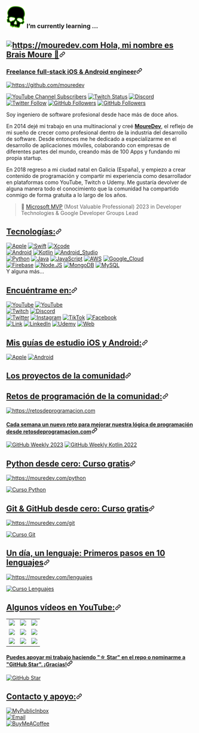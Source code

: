 ### <img style="height:60px;" src="https://github.com/LeaLud/LeaLud/blob/main/img/pngegg.png?raw=true" /> I’m currently learning ...

<article class="markdown-body entry-content container-lg f5" itemprop="text"><h1 id="user-content--hola-mi-nombre-es-brais-moure-" dir="auto"><a class="heading-link" href="#-hola-mi-nombre-es-brais-moure-"><img src="https://raw.githubusercontent.com/mouredev/mouredev/master/mouredev_emote.png" alt="https://mouredev.com" style="max-width: 100%;"> Hola, mi nombre es Brais Moure 👋<svg class="octicon octicon-link" viewBox="0 0 16 16" version="1.1" width="16" height="16" aria-hidden="true"><path d="m7.775 3.275 1.25-1.25a3.5 3.5 0 1 1 4.95 4.95l-2.5 2.5a3.5 3.5 0 0 1-4.95 0 .751.751 0 0 1 .018-1.042.751.751 0 0 1 1.042-.018 1.998 1.998 0 0 0 2.83 0l2.5-2.5a2.002 2.002 0 0 0-2.83-2.83l-1.25 1.25a.751.751 0 0 1-1.042-.018.751.751 0 0 1-.018-1.042Zm-4.69 9.64a1.998 1.998 0 0 0 2.83 0l1.25-1.25a.751.751 0 0 1 1.042.018.751.751 0 0 1 .018 1.042l-1.25 1.25a3.5 3.5 0 1 1-4.95-4.95l2.5-2.5a3.5 3.5 0 0 1 4.95 0 .751.751 0 0 1-.018 1.042.751.751 0 0 1-1.042.018 1.998 1.998 0 0 0-2.83 0l-2.5 2.5a1.998 1.998 0 0 0 0 2.83Z"></path></svg></a></h1>
<h3 id="user-content-freelance-full-stack-ios--android-engineer" dir="auto"><a class="heading-link" href="#freelance-full-stack-ios--android-engineer">Freelance full-stack iOS &amp; Android engineer<svg class="octicon octicon-link" viewBox="0 0 16 16" version="1.1" width="16" height="16" aria-hidden="true"><path d="m7.775 3.275 1.25-1.25a3.5 3.5 0 1 1 4.95 4.95l-2.5 2.5a3.5 3.5 0 0 1-4.95 0 .751.751 0 0 1 .018-1.042.751.751 0 0 1 1.042-.018 1.998 1.998 0 0 0 2.83 0l2.5-2.5a2.002 2.002 0 0 0-2.83-2.83l-1.25 1.25a.751.751 0 0 1-1.042-.018.751.751 0 0 1-.018-1.042Zm-4.69 9.64a1.998 1.998 0 0 0 2.83 0l1.25-1.25a.751.751 0 0 1 1.042.018.751.751 0 0 1 .018 1.042l-1.25 1.25a3.5 3.5 0 1 1-4.95-4.95l2.5-2.5a3.5 3.5 0 0 1 4.95 0 .751.751 0 0 1-.018 1.042.751.751 0 0 1-1.042.018 1.998 1.998 0 0 0-2.83 0l-2.5 2.5a1.998 1.998 0 0 0 0 2.83Z"></path></svg></a></h3>
<p dir="auto"><a target="_blank" rel="noopener noreferrer nofollow" href="https://raw.githubusercontent.com/mouredev/mouredev/master/mouredev_github_profile.png"><img src="https://raw.githubusercontent.com/mouredev/mouredev/master/mouredev_github_profile.png" alt="https://github.com/mouredev" style="max-width: 100%;"></a></p>
<p dir="auto"><a href="https://youtube.com/mouredevapps?sub_confirmation=1" rel="nofollow"><img src="https://camo.githubusercontent.com/724e56c4ca58e313d906eaafc9f6aa1f0f0f43e31a086578c8328611d07e6057/68747470733a2f2f696d672e736869656c64732e696f2f796f75747562652f6368616e6e656c2f73756273637269626572732f55437850443762736f636f414d7138446a31386b6d4779513f7374796c653d736f6369616c" alt="YouTube Channel Subscribers" data-canonical-src="https://img.shields.io/youtube/channel/subscribers/UCxPD7bsocoAMq8Dj18kmGyQ?style=social" style="max-width: 100%;"></a>
<a href="https://twitch.com/mouredev" rel="nofollow"><img src="https://camo.githubusercontent.com/27bf1bd3f6aef701a3396753f859fb336d0069cbbcbad01c8015c9182a5e8652/68747470733a2f2f696d672e736869656c64732e696f2f7477697463682f7374617475732f6d6f7572656465763f7374796c653d736f6369616c" alt="Twitch Status" data-canonical-src="https://img.shields.io/twitch/status/mouredev?style=social" style="max-width: 100%;"></a>
<a href="https://mouredev.com/discord" rel="nofollow"><img src="https://camo.githubusercontent.com/64bfecf50bbf213629a102d5c54948aeb8c2c0c2c85295f527630af76265ca2b/68747470733a2f2f696d672e736869656c64732e696f2f646973636f72642f3732393637323932363433323938353039383f7374796c653d736f6369616c266c6162656c3d446973636f7264266c6f676f3d646973636f7264" alt="Discord" data-canonical-src="https://img.shields.io/discord/729672926432985098?style=social&amp;label=Discord&amp;logo=discord" style="max-width: 100%;"></a>
<a href="https://twitter.com/mouredev" rel="nofollow"><img src="https://camo.githubusercontent.com/df07b90478d9344d17ffb717913d2f456d24794aa9e30ecaeb65faea860a37df/68747470733a2f2f696d672e736869656c64732e696f2f747769747465722f666f6c6c6f772f6d6f7572656465763f7374796c653d736f6369616c" alt="Twitter Follow" data-canonical-src="https://img.shields.io/twitter/follow/mouredev?style=social" style="max-width: 100%;"></a>
<a target="_blank" rel="noopener noreferrer nofollow" href="https://camo.githubusercontent.com/92037967f3897ccef54bd979b42c86c9fa5ce039e4e19ff7abafc5af8f45fda9/68747470733a2f2f696d672e736869656c64732e696f2f6769746875622f666f6c6c6f776572732f6d6f7572656465763f7374796c653d736f6369616c"><img src="https://camo.githubusercontent.com/92037967f3897ccef54bd979b42c86c9fa5ce039e4e19ff7abafc5af8f45fda9/68747470733a2f2f696d672e736869656c64732e696f2f6769746875622f666f6c6c6f776572732f6d6f7572656465763f7374796c653d736f6369616c" alt="GitHub Followers" data-canonical-src="https://img.shields.io/github/followers/mouredev?style=social" style="max-width: 100%;"></a>
<a target="_blank" rel="noopener noreferrer nofollow" href="https://camo.githubusercontent.com/f61850620cf8b96b27c24d80753fb5bbb74e0cf4f23ba8ba67e5d0becee4d494/68747470733a2f2f696d672e736869656c64732e696f2f6769746875622f73746172732f6d6f7572656465763f7374796c653d736f6369616c"><img src="https://camo.githubusercontent.com/f61850620cf8b96b27c24d80753fb5bbb74e0cf4f23ba8ba67e5d0becee4d494/68747470733a2f2f696d672e736869656c64732e696f2f6769746875622f73746172732f6d6f7572656465763f7374796c653d736f6369616c" alt="GitHub Followers" data-canonical-src="https://img.shields.io/github/stars/mouredev?style=social" style="max-width: 100%;"></a></p>
<p dir="auto">Soy ingeniero de software profesional desde hace más de doce años.</p>
<p dir="auto">En 2014 dejé mi trabajo en una multinacional y creé <a href="https://mouredev.com" rel="nofollow"><strong>MoureDev</strong></a>, el reflejo de mi sueño de crecer como profesional dentro de la industria del desarrollo de software.
Desde entonces me he dedicado a especializarme en el desarrollo de aplicaciones móviles, colaborando con empresas de diferentes partes del mundo, creando más de 100 Apps y fundando mi propia startup.</p>
<p dir="auto">En 2018 regreso a mi ciudad natal en Galicia (España), y empiezo a crear contenido de programación y compartir mi experiencia como desarrollador en plataformas como YouTube, Twitch o Udemy. Me gustaría devolver de alguna manera todo el conocimiento que la comunidad ha compartido conmigo de forma gratuita a lo largo de los años.</p>
<blockquote>
<p dir="auto">👥 <a href="https://mvp.microsoft.com/es-es/PublicProfile/5004970" rel="nofollow">Microsoft MVP</a> (Most Valuable Professional) 2023 in Developer Technologies &amp; Google Developer Groups Lead</p>
</blockquote>
<h2 id="user-content-tecnologías" dir="auto"><a class="heading-link" href="#tecnologías">Tecnologías:<svg class="octicon octicon-link" viewBox="0 0 16 16" version="1.1" width="16" height="16" aria-hidden="true"><path d="m7.775 3.275 1.25-1.25a3.5 3.5 0 1 1 4.95 4.95l-2.5 2.5a3.5 3.5 0 0 1-4.95 0 .751.751 0 0 1 .018-1.042.751.751 0 0 1 1.042-.018 1.998 1.998 0 0 0 2.83 0l2.5-2.5a2.002 2.002 0 0 0-2.83-2.83l-1.25 1.25a.751.751 0 0 1-1.042-.018.751.751 0 0 1-.018-1.042Zm-4.69 9.64a1.998 1.998 0 0 0 2.83 0l1.25-1.25a.751.751 0 0 1 1.042.018.751.751 0 0 1 .018 1.042l-1.25 1.25a3.5 3.5 0 1 1-4.95-4.95l2.5-2.5a3.5 3.5 0 0 1 4.95 0 .751.751 0 0 1-.018 1.042.751.751 0 0 1-1.042.018 1.998 1.998 0 0 0-2.83 0l-2.5 2.5a1.998 1.998 0 0 0 0 2.83Z"></path></svg></a></h2>
<p dir="auto"><a href="/mouredev/mouredev/blob/master"><img src="https://camo.githubusercontent.com/7aa6f188ecd366be0f995ae16ab8617467a320d315a5e659264acac3961bdb0b/68747470733a2f2f696d672e736869656c64732e696f2f62616467652f694f532d3939393939393f7374796c653d666f722d7468652d6261646765266c6f676f3d6170706c65266c6f676f436f6c6f723d7768697465266c6162656c436f6c6f723d313031303130" alt="Apple" data-canonical-src="https://img.shields.io/badge/iOS-999999?style=for-the-badge&amp;logo=apple&amp;logoColor=white&amp;labelColor=101010" style="max-width: 100%;"></a>
<a href="/mouredev/mouredev/blob/master"><img src="https://camo.githubusercontent.com/1a6d54350dbd2b42474f9a4f10793547151d53e46c900754b16fdac2faadc5e4/68747470733a2f2f696d672e736869656c64732e696f2f62616467652f53776966742d4641373334333f7374796c653d666f722d7468652d6261646765266c6f676f3d7377696674266c6f676f436f6c6f723d7768697465266c6162656c436f6c6f723d313031303130" alt="Swift" data-canonical-src="https://img.shields.io/badge/Swift-FA7343?style=for-the-badge&amp;logo=swift&amp;logoColor=white&amp;labelColor=101010" style="max-width: 100%;"></a>
<a href="/mouredev/mouredev/blob/master"><img src="https://camo.githubusercontent.com/a9e4bcd0da2983b5d324ba1904022a6629b047853a0a470973e105aa8ea6eedd/68747470733a2f2f696d672e736869656c64732e696f2f62616467652f58636f64652d3135373546393f7374796c653d666f722d7468652d6261646765266c6f676f3d78636f6465266c6f676f436f6c6f723d7768697465266c6162656c436f6c6f723d313031303130" alt="Xcode" data-canonical-src="https://img.shields.io/badge/Xcode-1575F9?style=for-the-badge&amp;logo=xcode&amp;logoColor=white&amp;labelColor=101010" style="max-width: 100%;"></a>
<br>
<a href="/mouredev/mouredev/blob/master"><img src="https://camo.githubusercontent.com/317da70ee1e1a9856fe645723ee1e5c54a2eee0189b037ad64159035c911f55b/68747470733a2f2f696d672e736869656c64732e696f2f62616467652f416e64726f69642d3344444338343f7374796c653d666f722d7468652d6261646765266c6f676f3d616e64726f6964266c6f676f436f6c6f723d7768697465266c6162656c436f6c6f723d313031303130" alt="Android" data-canonical-src="https://img.shields.io/badge/Android-3DDC84?style=for-the-badge&amp;logo=android&amp;logoColor=white&amp;labelColor=101010" style="max-width: 100%;"></a>
<a href="/mouredev/mouredev/blob/master"><img src="https://camo.githubusercontent.com/554b56b332325b2023acdafdbcc29ec30e22cba19fc8d4697389ffe06202c889/68747470733a2f2f696d672e736869656c64732e696f2f62616467652f4b6f746c696e2d3030393544353f7374796c653d666f722d7468652d6261646765266c6f676f3d6b6f746c696e266c6f676f436f6c6f723d7768697465266c6162656c436f6c6f723d313031303130" alt="Kotlin" data-canonical-src="https://img.shields.io/badge/Kotlin-0095D5?style=for-the-badge&amp;logo=kotlin&amp;logoColor=white&amp;labelColor=101010" style="max-width: 100%;"></a>
<a href="/mouredev/mouredev/blob/master"><img src="https://camo.githubusercontent.com/3994c275eec45639c70521c4c0d0c8b438a9059493020680ca806ade576f821d/68747470733a2f2f696d672e736869656c64732e696f2f62616467652f416e64726f69645f53747564696f2d3344444338343f7374796c653d666f722d7468652d6261646765266c6f676f3d616e64726f69642d73747564696f266c6f676f436f6c6f723d7768697465266c6162656c436f6c6f723d313031303130" alt="Android_Studio" data-canonical-src="https://img.shields.io/badge/Android_Studio-3DDC84?style=for-the-badge&amp;logo=android-studio&amp;logoColor=white&amp;labelColor=101010" style="max-width: 100%;"></a>
<br>
<a href="/mouredev/mouredev/blob/master"><img src="https://camo.githubusercontent.com/effb6da23d0679d475057703ed52c27cd46eccd595372b61df4e36dcbaea09dd/68747470733a2f2f696d672e736869656c64732e696f2f62616467652f507974686f6e2d79656c6c6f773f7374796c653d666f722d7468652d6261646765266c6f676f3d707974686f6e266c6f676f436f6c6f723d7768697465266c6162656c436f6c6f723d313031303130" alt="Python" data-canonical-src="https://img.shields.io/badge/Python-yellow?style=for-the-badge&amp;logo=python&amp;logoColor=white&amp;labelColor=101010" style="max-width: 100%;"></a>
<a href="/mouredev/mouredev/blob/master"><img src="https://camo.githubusercontent.com/e728584edb420ac8151ec765fc04936759e5d044b3628e072782f9867e1bb895/68747470733a2f2f696d672e736869656c64732e696f2f62616467652f4a6176612d3030373339363f7374796c653d666f722d7468652d6261646765266c6f676f3d6a617661266c6f676f436f6c6f723d7768697465266c6162656c436f6c6f723d313031303130" alt="Java" data-canonical-src="https://img.shields.io/badge/Java-007396?style=for-the-badge&amp;logo=java&amp;logoColor=white&amp;labelColor=101010" style="max-width: 100%;"></a>
<a href="/mouredev/mouredev/blob/master"><img src="https://camo.githubusercontent.com/4defbd057be7f9b9b72692e87060e4d9e912372695002a0159b9cac042da3677/68747470733a2f2f696d672e736869656c64732e696f2f62616467652f4a6176615363726970742d4637444631453f7374796c653d666f722d7468652d6261646765266c6f676f3d6a617661736372697074266c6f676f436f6c6f723d7768697465266c6162656c436f6c6f723d313031303130" alt="JavaScript" data-canonical-src="https://img.shields.io/badge/JavaScript-F7DF1E?style=for-the-badge&amp;logo=javascript&amp;logoColor=white&amp;labelColor=101010" style="max-width: 100%;"></a>
<a href="/mouredev/mouredev/blob/master"><img src="https://camo.githubusercontent.com/82985232eed6d7daa5478e7b1016f1dc90603f757fb5370222e67892272ecf61/68747470733a2f2f696d672e736869656c64732e696f2f62616467652f4157532d3233324633453f7374796c653d666f722d7468652d6261646765266c6f676f3d616d617a6f6e2d617773266c6f676f436f6c6f723d7768697465266c6162656c436f6c6f723d313031303130" alt="AWS" data-canonical-src="https://img.shields.io/badge/AWS-232F3E?style=for-the-badge&amp;logo=amazon-aws&amp;logoColor=white&amp;labelColor=101010" style="max-width: 100%;"></a>
<a href="/mouredev/mouredev/blob/master"><img src="https://camo.githubusercontent.com/cb88cf3cd905c21582429f85ccafe859d7b451fd9591c2e7d834154da356d2aa/68747470733a2f2f696d672e736869656c64732e696f2f62616467652f476f6f676c655f436c6f75642d3432383546343f7374796c653d666f722d7468652d6261646765266c6f676f3d676f6f676c65636c6f7564266c6f676f436f6c6f723d7768697465266c6162656c436f6c6f723d313031303130" alt="Google_Cloud" data-canonical-src="https://img.shields.io/badge/Google_Cloud-4285F4?style=for-the-badge&amp;logo=googlecloud&amp;logoColor=white&amp;labelColor=101010" style="max-width: 100%;"></a>
<br>
<a href="/mouredev/mouredev/blob/master"><img src="https://camo.githubusercontent.com/b7e7c7218cc77dda60dd84552ffe0f10ce4f035dd7e67e888df2e8d906e478cb/68747470733a2f2f696d672e736869656c64732e696f2f62616467652f46697265626173652d4646434132383f7374796c653d666f722d7468652d6261646765266c6f676f3d6669726562617365266c6f676f436f6c6f723d7768697465266c6162656c436f6c6f723d313031303130" alt="Firebase" data-canonical-src="https://img.shields.io/badge/Firebase-FFCA28?style=for-the-badge&amp;logo=firebase&amp;logoColor=white&amp;labelColor=101010" style="max-width: 100%;"></a>
<a href="/mouredev/mouredev/blob/master"><img src="https://camo.githubusercontent.com/f4c76993b929d1e41667e706f531459e089958a78617b0060c54745c8f4ca1b6/68747470733a2f2f696d672e736869656c64732e696f2f62616467652f4e6f64652e4a532d3333393933333f7374796c653d666f722d7468652d6261646765266c6f676f3d6e6f64652e6a73266c6f676f436f6c6f723d7768697465266c6162656c436f6c6f723d313031303130" alt="Node.JS" data-canonical-src="https://img.shields.io/badge/Node.JS-339933?style=for-the-badge&amp;logo=node.js&amp;logoColor=white&amp;labelColor=101010" style="max-width: 100%;"></a>
<a href="/mouredev/mouredev/blob/master"><img src="https://camo.githubusercontent.com/d2c8fb18d29a61234fcbe918624b52c72d39b455d584e6db84940439e21ba088/68747470733a2f2f696d672e736869656c64732e696f2f62616467652f4d6f6e676f44422d3437413234383f7374796c653d666f722d7468652d6261646765266c6f676f3d6d6f6e676f6462266c6f676f436f6c6f723d7768697465266c6162656c436f6c6f723d313031303130" alt="MongoDB" data-canonical-src="https://img.shields.io/badge/MongoDB-47A248?style=for-the-badge&amp;logo=mongodb&amp;logoColor=white&amp;labelColor=101010" style="max-width: 100%;"></a>
<a href="/mouredev/mouredev/blob/master"><img src="https://camo.githubusercontent.com/bf911538def9c21003c9305c8f955ab69484ad2d3455c7c08118dc0d9745b779/68747470733a2f2f696d672e736869656c64732e696f2f62616467652f4d7953514c2d3434373941313f7374796c653d666f722d7468652d6261646765266c6f676f3d6d7973716c266c6f676f436f6c6f723d7768697465266c6162656c436f6c6f723d313031303130" alt="MySQL" data-canonical-src="https://img.shields.io/badge/MySQL-4479A1?style=for-the-badge&amp;logo=mysql&amp;logoColor=white&amp;labelColor=101010" style="max-width: 100%;"></a>
<br>
Y alguna más...</p>
<h2 id="user-content-encuéntrame-en" dir="auto"><a class="heading-link" href="#encuéntrame-en">Encuéntrame en:<svg class="octicon octicon-link" viewBox="0 0 16 16" version="1.1" width="16" height="16" aria-hidden="true"><path d="m7.775 3.275 1.25-1.25a3.5 3.5 0 1 1 4.95 4.95l-2.5 2.5a3.5 3.5 0 0 1-4.95 0 .751.751 0 0 1 .018-1.042.751.751 0 0 1 1.042-.018 1.998 1.998 0 0 0 2.83 0l2.5-2.5a2.002 2.002 0 0 0-2.83-2.83l-1.25 1.25a.751.751 0 0 1-1.042-.018.751.751 0 0 1-.018-1.042Zm-4.69 9.64a1.998 1.998 0 0 0 2.83 0l1.25-1.25a.751.751 0 0 1 1.042.018.751.751 0 0 1 .018 1.042l-1.25 1.25a3.5 3.5 0 1 1-4.95-4.95l2.5-2.5a3.5 3.5 0 0 1 4.95 0 .751.751 0 0 1-.018 1.042.751.751 0 0 1-1.042.018 1.998 1.998 0 0 0-2.83 0l-2.5 2.5a1.998 1.998 0 0 0 0 2.83Z"></path></svg></a></h2>
<p dir="auto"><a href="https://youtube.com/@mouredev" rel="nofollow"><img src="https://camo.githubusercontent.com/170a5e3bb4ca1fbe8fc03682ab8954f99a021b75ac5b7c48328658c45748f524/68747470733a2f2f696d672e736869656c64732e696f2f62616467652f596f75547562652d4d6f7572656465765f62795f42726169735f4d6f7572652d4646303030303f7374796c653d666f722d7468652d6261646765266c6f676f3d796f7574756265266c6f676f436f6c6f723d7768697465266c6162656c436f6c6f723d313031303130" alt="YouTube" data-canonical-src="https://img.shields.io/badge/YouTube-Mouredev_by_Brais_Moure-FF0000?style=for-the-badge&amp;logo=youtube&amp;logoColor=white&amp;labelColor=101010" style="max-width: 100%;"></a>
<a href="https://youtube.com/@mouredevtv" rel="nofollow"><img src="https://camo.githubusercontent.com/8bfc70d48f267d0897881f230642691731fe3cd0aff88b858719c4042b23095e/68747470733a2f2f696d672e736869656c64732e696f2f62616467652f596f75547562652d4d6f7572656465765f54562d4646303030303f7374796c653d666f722d7468652d6261646765266c6f676f3d796f7574756265266c6f676f436f6c6f723d7768697465266c6162656c436f6c6f723d313031303130" alt="YouTube" data-canonical-src="https://img.shields.io/badge/YouTube-Mouredev_TV-FF0000?style=for-the-badge&amp;logo=youtube&amp;logoColor=white&amp;labelColor=101010" style="max-width: 100%;"></a>
<br>
<a href="https://twitch.tv/mouredev" rel="nofollow"><img src="https://camo.githubusercontent.com/66b05f34580001c5be3f26a0736fdea581df7c343ab94c160715398b7991e205/68747470733a2f2f696d672e736869656c64732e696f2f62616467652f5477697463682d6d6f7572656465762d3931343646463f7374796c653d666f722d7468652d6261646765266c6f676f3d747769746368266c6f676f436f6c6f723d7768697465266c6162656c436f6c6f723d313031303130" alt="Twitch" data-canonical-src="https://img.shields.io/badge/Twitch-mouredev-9146FF?style=for-the-badge&amp;logo=twitch&amp;logoColor=white&amp;labelColor=101010" style="max-width: 100%;"></a>
<a href="https://mouredev.com/discord" rel="nofollow"><img src="https://camo.githubusercontent.com/d92913b6a4e837e842857bd4d32b7aac34bdf97c523aa03252c1f1d0d237f22b/68747470733a2f2f696d672e736869656c64732e696f2f62616467652f446973636f72642d6d6f7572656465762d3538363546323f7374796c653d666f722d7468652d6261646765266c6f676f3d646973636f7264266c6f676f436f6c6f723d7768697465266c6162656c436f6c6f723d313031303130" alt="Discord" data-canonical-src="https://img.shields.io/badge/Discord-mouredev-5865F2?style=for-the-badge&amp;logo=discord&amp;logoColor=white&amp;labelColor=101010" style="max-width: 100%;"></a>
<br>
<a href="https://twitter.com/mouredev" rel="nofollow"><img src="https://camo.githubusercontent.com/1f8a6ea1274089563c32b1dc84c9b2c401af1fee4a80c742123903a5c6f8c1e4/68747470733a2f2f696d672e736869656c64732e696f2f62616467652f547769747465722d406d6f7572656465762d3144413146323f7374796c653d666f722d7468652d6261646765266c6f676f3d74776974746572266c6f676f436f6c6f723d7768697465266c6162656c436f6c6f723d313031303130" alt="Twitter" data-canonical-src="https://img.shields.io/badge/Twitter-@mouredev-1DA1F2?style=for-the-badge&amp;logo=twitter&amp;logoColor=white&amp;labelColor=101010" style="max-width: 100%;"></a>
<a href="https://instagram.com/mouredev" rel="nofollow"><img src="https://camo.githubusercontent.com/7e59dbdf456de29af46bdbc91847e06084496bad0857766732fe633e1d9c169b/68747470733a2f2f696d672e736869656c64732e696f2f62616467652f496e7374616772616d2d406d6f7572656465762d4534343035463f7374796c653d666f722d7468652d6261646765266c6f676f3d696e7374616772616d266c6f676f436f6c6f723d7768697465266c6162656c436f6c6f723d313031303130" alt="Instagram" data-canonical-src="https://img.shields.io/badge/Instagram-@mouredev-E4405F?style=for-the-badge&amp;logo=instagram&amp;logoColor=white&amp;labelColor=101010" style="max-width: 100%;"></a>
<a href="https://tiktok.com/@mouredev" rel="nofollow"><img src="https://camo.githubusercontent.com/521fc92f7bd1a7b68e47e8725e996bb8dd0fd4b8c2b35095b7d9eed8a50e6cad/68747470733a2f2f696d672e736869656c64732e696f2f62616467652f54696b546f6b2d406d6f7572656465762d3639433944303f7374796c653d666f722d7468652d6261646765266c6f676f3d74696b746f6b266c6f676f436f6c6f723d7768697465266c6162656c436f6c6f723d313031303130" alt="TikTok" data-canonical-src="https://img.shields.io/badge/TikTok-@mouredev-69C9D0?style=for-the-badge&amp;logo=tiktok&amp;logoColor=white&amp;labelColor=101010" style="max-width: 100%;"></a>
<a href="https://facebook.com/mouredev" rel="nofollow"><img src="https://camo.githubusercontent.com/c8e9c3a8c3f7ce7738e41ae6eb4e4dcf26be9cfe69c44227f3a8d7aaa28136b1/68747470733a2f2f696d672e736869656c64732e696f2f62616467652f46616365626f6f6b2d406d6f7572656465762d3138373746323f7374796c653d666f722d7468652d6261646765266c6f676f3d66616365626f6f6b266c6f676f436f6c6f723d7768697465266c6162656c436f6c6f723d313031303130" alt="Facebook" data-canonical-src="https://img.shields.io/badge/Facebook-@mouredev-1877F2?style=for-the-badge&amp;logo=facebook&amp;logoColor=white&amp;labelColor=101010" style="max-width: 100%;"></a>
<br>
<a href="https://mouredev.com" rel="nofollow"><img src="https://camo.githubusercontent.com/c59931fd621bfdf9df8f3912fe28019c1b037af6199a7abf64c965912ad55f90/68747470733a2f2f696d672e736869656c64732e696f2f62616467652f4c696e6b5f536974652d6d6f7572652e6465762d3339453039423f7374796c653d666f722d7468652d6261646765266c6f676f3d4c696e6b74726565266c6f676f436f6c6f723d7768697465266c6162656c436f6c6f723d313031303130" alt="Link" data-canonical-src="https://img.shields.io/badge/Link_Site-moure.dev-39E09B?style=for-the-badge&amp;logo=Linktree&amp;logoColor=white&amp;labelColor=101010" style="max-width: 100%;"></a>
<a href="https://www.linkedin.com/in/braismoure" rel="nofollow"><img src="https://camo.githubusercontent.com/db06348fe4c6f031158fabc0cb8dd16b6094c89117e94abba9297b3324f47f54/68747470733a2f2f696d672e736869656c64732e696f2f62616467652f4c696e6b6564496e2d42726169735f4d6f7572652d3030373742353f7374796c653d666f722d7468652d6261646765266c6f676f3d6c696e6b6564696e266c6f676f436f6c6f723d7768697465266c6162656c436f6c6f723d313031303130" alt="LinkedIn" data-canonical-src="https://img.shields.io/badge/LinkedIn-Brais_Moure-0077B5?style=for-the-badge&amp;logo=linkedin&amp;logoColor=white&amp;labelColor=101010" style="max-width: 100%;"></a>
<a href="https://www.udemy.com/course/swift_ios/?referralCode=04756B8423CBE177B930" rel="nofollow"><img src="https://camo.githubusercontent.com/46152b0647017802a547e041af10b463ce795d5a065f0e2f2fc316978a458df1/68747470733a2f2f696d672e736869656c64732e696f2f62616467652f5564656d792d42726169735f4d6f7572652d4543353235323f7374796c653d666f722d7468652d6261646765266c6f676f3d7564656d79266c6f676f436f6c6f723d7768697465266c6162656c436f6c6f723d313031303130" alt="Udemy" data-canonical-src="https://img.shields.io/badge/Udemy-Brais_Moure-EC5252?style=for-the-badge&amp;logo=udemy&amp;logoColor=white&amp;labelColor=101010" style="max-width: 100%;"></a>
<a href="https://mouredev.com" rel="nofollow"><img src="https://camo.githubusercontent.com/0f1f524f5fc2d4373b83331a43054572b463ad5fbe45affbe02fb2fe9260a94f/68747470733a2f2f696d672e736869656c64732e696f2f62616467652f5765622d4d6f7572654465762e636f6d2d3134613166303f7374796c653d666f722d7468652d6261646765266c6f676f3d6465762e746f266c6f676f436f6c6f723d7768697465266c6162656c436f6c6f723d313031303130" alt="Web" data-canonical-src="https://img.shields.io/badge/Web-MoureDev.com-14a1f0?style=for-the-badge&amp;logo=dev.to&amp;logoColor=white&amp;labelColor=101010" style="max-width: 100%;"></a></p>
<h2 id="user-content-mis-guías-de-estudio-ios-y-android" dir="auto"><a class="heading-link" href="#mis-guías-de-estudio-ios-y-android">Mis guías de estudio iOS y Android:<svg class="octicon octicon-link" viewBox="0 0 16 16" version="1.1" width="16" height="16" aria-hidden="true"><path d="m7.775 3.275 1.25-1.25a3.5 3.5 0 1 1 4.95 4.95l-2.5 2.5a3.5 3.5 0 0 1-4.95 0 .751.751 0 0 1 .018-1.042.751.751 0 0 1 1.042-.018 1.998 1.998 0 0 0 2.83 0l2.5-2.5a2.002 2.002 0 0 0-2.83-2.83l-1.25 1.25a.751.751 0 0 1-1.042-.018.751.751 0 0 1-.018-1.042Zm-4.69 9.64a1.998 1.998 0 0 0 2.83 0l1.25-1.25a.751.751 0 0 1 1.042.018.751.751 0 0 1 .018 1.042l-1.25 1.25a3.5 3.5 0 1 1-4.95-4.95l2.5-2.5a3.5 3.5 0 0 1 4.95 0 .751.751 0 0 1-.018 1.042.751.751 0 0 1-1.042.018 1.998 1.998 0 0 0-2.83 0l-2.5 2.5a1.998 1.998 0 0 0 0 2.83Z"></path></svg></a></h2>
<p dir="auto"><a href="https://github.com/mouredev/Apple-Developer-Roadmap"><img src="https://camo.githubusercontent.com/b7bf824051dfdbfdaf2db950fc0a0e051844b33545f7f16063cc2e1c9bd73b45/68747470733a2f2f696d672e736869656c64732e696f2f6769746875622f73746172732f6d6f7572656465762f4170706c652d446576656c6f7065722d526f61646d61703f6c6162656c3d4170706c65253230446576656c6f706572253230526f61646d6170267374796c653d736f6369616c" alt="Apple" data-canonical-src="https://img.shields.io/github/stars/mouredev/Apple-Developer-Roadmap?label=Apple%20Developer%20Roadmap&amp;style=social" style="max-width: 100%;"></a>
<a href="https://github.com/mouredev/Android-Developer-Roadmap"><img src="https://camo.githubusercontent.com/df1cb0ce2b96d8d5ba31b44b982e9fc8aa2a39c51714cbd865c7f25ccd0d495e/68747470733a2f2f696d672e736869656c64732e696f2f6769746875622f73746172732f6d6f7572656465762f416e64726f69642d446576656c6f7065722d526f61646d61703f6c6162656c3d416e64726f6964253230446576656c6f706572253230526f61646d6170267374796c653d736f6369616c" alt="Android" data-canonical-src="https://img.shields.io/github/stars/mouredev/Android-Developer-Roadmap?label=Android%20Developer%20Roadmap&amp;style=social" style="max-width: 100%;"></a></p>
<h1 id="user-content-los-proyectos-de-la-comunidad" dir="auto"><a class="heading-link" href="#los-proyectos-de-la-comunidad">Los proyectos de la comunidad<svg class="octicon octicon-link" viewBox="0 0 16 16" version="1.1" width="16" height="16" aria-hidden="true"><path d="m7.775 3.275 1.25-1.25a3.5 3.5 0 1 1 4.95 4.95l-2.5 2.5a3.5 3.5 0 0 1-4.95 0 .751.751 0 0 1 .018-1.042.751.751 0 0 1 1.042-.018 1.998 1.998 0 0 0 2.83 0l2.5-2.5a2.002 2.002 0 0 0-2.83-2.83l-1.25 1.25a.751.751 0 0 1-1.042-.018.751.751 0 0 1-.018-1.042Zm-4.69 9.64a1.998 1.998 0 0 0 2.83 0l1.25-1.25a.751.751 0 0 1 1.042.018.751.751 0 0 1 .018 1.042l-1.25 1.25a3.5 3.5 0 1 1-4.95-4.95l2.5-2.5a3.5 3.5 0 0 1 4.95 0 .751.751 0 0 1-.018 1.042.751.751 0 0 1-1.042.018 1.998 1.998 0 0 0-2.83 0l-2.5 2.5a1.998 1.998 0 0 0 0 2.83Z"></path></svg></a></h1>
<h2 id="user-content-retos-de-programación-de-la-comunidad" dir="auto"><a class="heading-link" href="#retos-de-programación-de-la-comunidad">Retos de programación de la comunidad:<svg class="octicon octicon-link" viewBox="0 0 16 16" version="1.1" width="16" height="16" aria-hidden="true"><path d="m7.775 3.275 1.25-1.25a3.5 3.5 0 1 1 4.95 4.95l-2.5 2.5a3.5 3.5 0 0 1-4.95 0 .751.751 0 0 1 .018-1.042.751.751 0 0 1 1.042-.018 1.998 1.998 0 0 0 2.83 0l2.5-2.5a2.002 2.002 0 0 0-2.83-2.83l-1.25 1.25a.751.751 0 0 1-1.042-.018.751.751 0 0 1-.018-1.042Zm-4.69 9.64a1.998 1.998 0 0 0 2.83 0l1.25-1.25a.751.751 0 0 1 1.042.018.751.751 0 0 1 .018 1.042l-1.25 1.25a3.5 3.5 0 1 1-4.95-4.95l2.5-2.5a3.5 3.5 0 0 1 4.95 0 .751.751 0 0 1-.018 1.042.751.751 0 0 1-1.042.018 1.998 1.998 0 0 0-2.83 0l-2.5 2.5a1.998 1.998 0 0 0 0 2.83Z"></path></svg></a></h2>
<p dir="auto"><a target="_blank" rel="noopener noreferrer" href="/mouredev/mouredev/blob/master/retos_programacion_banner.png"><img src="/mouredev/mouredev/raw/master/retos_programacion_banner.png" alt="https://retosdeprogramacion.com" style="max-width: 100%;"></a></p>
<h4 id="user-content-cada-semana-un-nuevo-reto-para-mejorar-nuestra-lógica-de-programación-desde-retosdeprogramacioncom" dir="auto"><a class="heading-link" href="#cada-semana-un-nuevo-reto-para-mejorar-nuestra-lógica-de-programación-desde-retosdeprogramacioncom">Cada semana un nuevo reto para mejorar nuestra lógica de programación desde </a><a href="https://retosdeprogramacion.com" rel="nofollow">retosdeprogramacion.com</a><svg class="octicon octicon-link" viewBox="0 0 16 16" version="1.1" width="16" height="16" aria-hidden="true"><path d="m7.775 3.275 1.25-1.25a3.5 3.5 0 1 1 4.95 4.95l-2.5 2.5a3.5 3.5 0 0 1-4.95 0 .751.751 0 0 1 .018-1.042.751.751 0 0 1 1.042-.018 1.998 1.998 0 0 0 2.83 0l2.5-2.5a2.002 2.002 0 0 0-2.83-2.83l-1.25 1.25a.751.751 0 0 1-1.042-.018.751.751 0 0 1-.018-1.042Zm-4.69 9.64a1.998 1.998 0 0 0 2.83 0l1.25-1.25a.751.751 0 0 1 1.042.018.751.751 0 0 1 .018 1.042l-1.25 1.25a3.5 3.5 0 1 1-4.95-4.95l2.5-2.5a3.5 3.5 0 0 1 4.95 0 .751.751 0 0 1-.018 1.042.751.751 0 0 1-1.042.018 1.998 1.998 0 0 0-2.83 0l-2.5 2.5a1.998 1.998 0 0 0 0 2.83Z"></path></svg></h4>
<p dir="auto"><a href="https://github.com/mouredev/retos-programacion-2023"><img src="https://camo.githubusercontent.com/ea48c322550f3bf2918139542d9b17d335316ce3fdd2b3f22785955f152f3fcc/68747470733a2f2f696d672e736869656c64732e696f2f6769746875622f73746172732f6d6f7572656465762f7265746f732d70726f6772616d6163696f6e2d323032333f6c6162656c3d5265746f7325323053656d616e616c657325323032303233267374796c653d736f6369616c" alt="GitHub Weekly 2023" data-canonical-src="https://img.shields.io/github/stars/mouredev/retos-programacion-2023?label=Retos%20Semanales%202023&amp;style=social" style="max-width: 100%;"></a>
<a href="https://github.com/mouredev/Weekly-Challenge-2022-Kotlin"><img src="https://camo.githubusercontent.com/e63bb7380372c547c5811b36b113340ea61a5ae57336a0e477a57ee555baba03/68747470733a2f2f696d672e736869656c64732e696f2f6769746875622f73746172732f6d6f7572656465762f5765656b6c792d4368616c6c656e67652d323032322d4b6f746c696e3f6c6162656c3d5265746f7325323053656d616e616c657325323032303232267374796c653d736f6369616c" alt="GitHub Weekly Kotlin 2022" data-canonical-src="https://img.shields.io/github/stars/mouredev/Weekly-Challenge-2022-Kotlin?label=Retos%20Semanales%202022&amp;style=social" style="max-width: 100%;"></a></p>
<h2 id="user-content-python-desde-cero-curso-gratis" dir="auto"><a class="heading-link" href="#python-desde-cero-curso-gratis">Python desde cero: Curso gratis<svg class="octicon octicon-link" viewBox="0 0 16 16" version="1.1" width="16" height="16" aria-hidden="true"><path d="m7.775 3.275 1.25-1.25a3.5 3.5 0 1 1 4.95 4.95l-2.5 2.5a3.5 3.5 0 0 1-4.95 0 .751.751 0 0 1 .018-1.042.751.751 0 0 1 1.042-.018 1.998 1.998 0 0 0 2.83 0l2.5-2.5a2.002 2.002 0 0 0-2.83-2.83l-1.25 1.25a.751.751 0 0 1-1.042-.018.751.751 0 0 1-.018-1.042Zm-4.69 9.64a1.998 1.998 0 0 0 2.83 0l1.25-1.25a.751.751 0 0 1 1.042.018.751.751 0 0 1 .018 1.042l-1.25 1.25a3.5 3.5 0 1 1-4.95-4.95l2.5-2.5a3.5 3.5 0 0 1 4.95 0 .751.751 0 0 1-.018 1.042.751.751 0 0 1-1.042.018 1.998 1.998 0 0 0-2.83 0l-2.5 2.5a1.998 1.998 0 0 0 0 2.83Z"></path></svg></a></h2>
<p dir="auto"><a target="_blank" rel="noopener noreferrer" href="/mouredev/mouredev/blob/master/python_banner.png"><img src="/mouredev/mouredev/raw/master/python_banner.png" alt="https://mouredev.com/python" style="max-width: 100%;"></a></p>
<p dir="auto"><a href="https://github.com/mouredev/hello-python"><img src="https://camo.githubusercontent.com/6a816e208098d9dbd8ceff2db43cf6deb174ba2b7fdf995c485773299c0a0c0d/68747470733a2f2f696d672e736869656c64732e696f2f6769746875622f73746172732f6d6f7572656465762f68656c6c6f2d707974686f6e3f6c6162656c3d437572736f253230507974686f6e25323064657364652532306365726f267374796c653d736f6369616c" alt="Curso Python" data-canonical-src="https://img.shields.io/github/stars/mouredev/hello-python?label=Curso%20Python%20desde%20cero&amp;style=social" style="max-width: 100%;"></a></p>
<h2 id="user-content-git--github-desde-cero-curso-gratis" dir="auto"><a class="heading-link" href="#git--github-desde-cero-curso-gratis">Git &amp; GitHub desde cero: Curso gratis<svg class="octicon octicon-link" viewBox="0 0 16 16" version="1.1" width="16" height="16" aria-hidden="true"><path d="m7.775 3.275 1.25-1.25a3.5 3.5 0 1 1 4.95 4.95l-2.5 2.5a3.5 3.5 0 0 1-4.95 0 .751.751 0 0 1 .018-1.042.751.751 0 0 1 1.042-.018 1.998 1.998 0 0 0 2.83 0l2.5-2.5a2.002 2.002 0 0 0-2.83-2.83l-1.25 1.25a.751.751 0 0 1-1.042-.018.751.751 0 0 1-.018-1.042Zm-4.69 9.64a1.998 1.998 0 0 0 2.83 0l1.25-1.25a.751.751 0 0 1 1.042.018.751.751 0 0 1 .018 1.042l-1.25 1.25a3.5 3.5 0 1 1-4.95-4.95l2.5-2.5a3.5 3.5 0 0 1 4.95 0 .751.751 0 0 1-.018 1.042.751.751 0 0 1-1.042.018 1.998 1.998 0 0 0-2.83 0l-2.5 2.5a1.998 1.998 0 0 0 0 2.83Z"></path></svg></a></h2>
<p dir="auto"><a target="_blank" rel="noopener noreferrer" href="/mouredev/mouredev/blob/master/git_github_banner.png"><img src="/mouredev/mouredev/raw/master/git_github_banner.png" alt="https://mouredev.com/git" style="max-width: 100%;"></a></p>
<p dir="auto"><a href="https://github.com/mouredev/hello-git"><img src="https://camo.githubusercontent.com/75294d0de330acf749c1352862ff6930499ca5432756a1f47cac3270ed291b0f/68747470733a2f2f696d672e736869656c64732e696f2f6769746875622f73746172732f6d6f7572656465762f68656c6c6f2d6769743f6c6162656c3d437572736f25323047697425323079253230476974487562267374796c653d736f6369616c" alt="Curso Git" data-canonical-src="https://img.shields.io/github/stars/mouredev/hello-git?label=Curso%20Git%20y%20GitHub&amp;style=social" style="max-width: 100%;"></a></p>
<h2 id="user-content-un-día-un-lenguaje-primeros-pasos-en-10-lenguajes" dir="auto"><a class="heading-link" href="#un-día-un-lenguaje-primeros-pasos-en-10-lenguajes">Un día, un lenguaje: Primeros pasos en 10 lenguajes<svg class="octicon octicon-link" viewBox="0 0 16 16" version="1.1" width="16" height="16" aria-hidden="true"><path d="m7.775 3.275 1.25-1.25a3.5 3.5 0 1 1 4.95 4.95l-2.5 2.5a3.5 3.5 0 0 1-4.95 0 .751.751 0 0 1 .018-1.042.751.751 0 0 1 1.042-.018 1.998 1.998 0 0 0 2.83 0l2.5-2.5a2.002 2.002 0 0 0-2.83-2.83l-1.25 1.25a.751.751 0 0 1-1.042-.018.751.751 0 0 1-.018-1.042Zm-4.69 9.64a1.998 1.998 0 0 0 2.83 0l1.25-1.25a.751.751 0 0 1 1.042.018.751.751 0 0 1 .018 1.042l-1.25 1.25a3.5 3.5 0 1 1-4.95-4.95l2.5-2.5a3.5 3.5 0 0 1 4.95 0 .751.751 0 0 1-.018 1.042.751.751 0 0 1-1.042.018 1.998 1.998 0 0 0-2.83 0l-2.5 2.5a1.998 1.998 0 0 0 0 2.83Z"></path></svg></a></h2>
<p dir="auto"><a target="_blank" rel="noopener noreferrer" href="/mouredev/mouredev/blob/master/un_dia_un_lenguaje_banner.png"><img src="/mouredev/mouredev/raw/master/un_dia_un_lenguaje_banner.png" alt="https://mouredev.com/lenguajes" style="max-width: 100%;"></a></p>
<p dir="auto"><a href="https://github.com/mouredev/one-day-one-language"><img src="https://camo.githubusercontent.com/6ca956f6ec458702f9cf8139f747a2a445fcd5284c1bdf4e2fff286f02d78f2c/68747470733a2f2f696d672e736869656c64732e696f2f6769746875622f73746172732f6d6f7572656465762f6f6e652d6461792d6f6e652d6c616e67756167653f6c6162656c3d556e25323064254333254144612c253230756e2532306c656e6775616a65267374796c653d736f6369616c" alt="Curso Lenguajes" data-canonical-src="https://img.shields.io/github/stars/mouredev/one-day-one-language?label=Un%20d%C3%ADa,%20un%20lenguaje&amp;style=social" style="max-width: 100%;"></a></p>
<h2 id="user-content-algunos-vídeos-en-youtube" dir="auto"><a class="heading-link" href="#algunos-vídeos-en-youtube">Algunos vídeos en YouTube:<svg class="octicon octicon-link" viewBox="0 0 16 16" version="1.1" width="16" height="16" aria-hidden="true"><path d="m7.775 3.275 1.25-1.25a3.5 3.5 0 1 1 4.95 4.95l-2.5 2.5a3.5 3.5 0 0 1-4.95 0 .751.751 0 0 1 .018-1.042.751.751 0 0 1 1.042-.018 1.998 1.998 0 0 0 2.83 0l2.5-2.5a2.002 2.002 0 0 0-2.83-2.83l-1.25 1.25a.751.751 0 0 1-1.042-.018.751.751 0 0 1-.018-1.042Zm-4.69 9.64a1.998 1.998 0 0 0 2.83 0l1.25-1.25a.751.751 0 0 1 1.042.018.751.751 0 0 1 .018 1.042l-1.25 1.25a3.5 3.5 0 1 1-4.95-4.95l2.5-2.5a3.5 3.5 0 0 1 4.95 0 .751.751 0 0 1-.018 1.042.751.751 0 0 1-1.042.018 1.998 1.998 0 0 0-2.83 0l-2.5 2.5a1.998 1.998 0 0 0 0 2.83Z"></path></svg></a></h2>
<table>
<tbody><tr>
<td>
<a href="https://youtu.be/Kp4Mvapo5kc" rel="nofollow">
<img src="https://camo.githubusercontent.com/8ad3702940e027ded0212d1213db7b609ec0a2016358dbd8df73aa22783e0ea2/687474703a2f2f69332e7974696d672e636f6d2f76692f4b70344d7661706f356b632f6d617872657364656661756c742e6a7067" data-canonical-src="http://i3.ytimg.com/vi/Kp4Mvapo5kc/maxresdefault.jpg" style="max-width: 100%;">
</a>
</td>
<td>
<a href="https://youtu.be/-pWSQYpkkjk" rel="nofollow">
<img src="https://camo.githubusercontent.com/17d0dd94190cf7d92d1dc7d1d8777009e7c674b3c6abce3cfe37d8a20a647b75/687474703a2f2f69332e7974696d672e636f6d2f76692f2d7057535159706b6b6a6b2f6d617872657364656661756c742e6a7067" data-canonical-src="http://i3.ytimg.com/vi/-pWSQYpkkjk/maxresdefault.jpg" style="max-width: 100%;">
</a>
</td>
<td>
<a href="https://youtu.be/3GymExBkKjE" rel="nofollow">
<img src="https://camo.githubusercontent.com/c1cefc37fe9f67ea30ab4541fdd0287b4254b0d221f066438cca66d650c76fef/687474703a2f2f69332e7974696d672e636f6d2f76692f3347796d4578426b4b6a452f6d617872657364656661756c742e6a7067" data-canonical-src="http://i3.ytimg.com/vi/3GymExBkKjE/maxresdefault.jpg" style="max-width: 100%;">
</a>
</td>
</tr>
<tr>
<td>
<a href="https://youtu.be/SavaU66KxQY" rel="nofollow">
<img src="https://camo.githubusercontent.com/13d77f060795459a7d3802f76ef1d175091020d24af78c9f47c18785afa8ffe2/687474703a2f2f69332e7974696d672e636f6d2f76692f536176615536364b7851592f6d617872657364656661756c742e6a7067" data-canonical-src="http://i3.ytimg.com/vi/SavaU66KxQY/maxresdefault.jpg" style="max-width: 100%;">
</a>
</td>
<td>
<a href="https://youtu.be/GoAxsdg0Xbs" rel="nofollow">
<img src="https://camo.githubusercontent.com/6efd32ce60971b4d11935d79144ee1a17c20069256d5a999c7d8b13dc2637891/687474703a2f2f69332e7974696d672e636f6d2f76692f476f4178736467305862732f6d617872657364656661756c742e6a7067" data-canonical-src="http://i3.ytimg.com/vi/GoAxsdg0Xbs/maxresdefault.jpg" style="max-width: 100%;">
</a>
</td>
<td>
<a href="https://youtu.be/pFyAu4R684s" rel="nofollow">
<img src="https://camo.githubusercontent.com/df64817d23b2c46111d48f02d62c7f65586f8f94274194b23cd6f6eae4bf51d2/687474703a2f2f69332e7974696d672e636f6d2f76692f70467941753452363834732f6d617872657364656661756c742e6a7067" data-canonical-src="http://i3.ytimg.com/vi/pFyAu4R684s/maxresdefault.jpg" style="max-width: 100%;">
</a>
</td>
</tr>
<tr>
<td>
<a href="https://youtu.be/BQaxPwZWboA" rel="nofollow">
<img src="https://camo.githubusercontent.com/2ea46168704a849c2361698bce1c3919f5680772765dd80e1cb45de2af972213/687474703a2f2f69332e7974696d672e636f6d2f76692f4251617850775a57626f412f6d617872657364656661756c742e6a7067" data-canonical-src="http://i3.ytimg.com/vi/BQaxPwZWboA/maxresdefault.jpg" style="max-width: 100%;">
</a>
</td>
<td>
<a href="https://youtu.be/Wfh0FYR0z6I" rel="nofollow">
<img src="https://camo.githubusercontent.com/0e5ab363d7cfc72601587913d6e2e2e8e2c8c8252039d178067e71f3f51ebebe/687474703a2f2f69332e7974696d672e636f6d2f76692f57666830465952307a36492f6d617872657364656661756c742e6a7067" data-canonical-src="http://i3.ytimg.com/vi/Wfh0FYR0z6I/maxresdefault.jpg" style="max-width: 100%;">
</a>
</td>
<td>
<a href="https://youtu.be/ebQphhLpJG0" rel="nofollow">
<img src="https://camo.githubusercontent.com/ef25b938657ccfc385626f6d31af5aa8a88f68c44df4c18948730946c9f6853c/687474703a2f2f69332e7974696d672e636f6d2f76692f6562517068684c704a47302f6d617872657364656661756c742e6a7067" data-canonical-src="http://i3.ytimg.com/vi/ebQphhLpJG0/maxresdefault.jpg" style="max-width: 100%;">
</a>
</td>
</tr>
</tbody></table>
<h4 id="user-content-puedes-apoyar-mi-trabajo-haciendo--star-en-el-repo-o-nominarme-a-github-star-gracias" dir="auto"><a class="heading-link" href="#puedes-apoyar-mi-trabajo-haciendo--star-en-el-repo-o-nominarme-a-github-star-gracias">Puedes apoyar mi trabajo haciendo "☆ Star" en el repo o nominarme a "GitHub Star". ¡Gracias!<svg class="octicon octicon-link" viewBox="0 0 16 16" version="1.1" width="16" height="16" aria-hidden="true"><path d="m7.775 3.275 1.25-1.25a3.5 3.5 0 1 1 4.95 4.95l-2.5 2.5a3.5 3.5 0 0 1-4.95 0 .751.751 0 0 1 .018-1.042.751.751 0 0 1 1.042-.018 1.998 1.998 0 0 0 2.83 0l2.5-2.5a2.002 2.002 0 0 0-2.83-2.83l-1.25 1.25a.751.751 0 0 1-1.042-.018.751.751 0 0 1-.018-1.042Zm-4.69 9.64a1.998 1.998 0 0 0 2.83 0l1.25-1.25a.751.751 0 0 1 1.042.018.751.751 0 0 1 .018 1.042l-1.25 1.25a3.5 3.5 0 1 1-4.95-4.95l2.5-2.5a3.5 3.5 0 0 1 4.95 0 .751.751 0 0 1-.018 1.042.751.751 0 0 1-1.042.018 1.998 1.998 0 0 0-2.83 0l-2.5 2.5a1.998 1.998 0 0 0 0 2.83Z"></path></svg></a></h4>
<p dir="auto"><a href="https://stars.github.com/nominate/"><img src="https://camo.githubusercontent.com/68bd71bb73acda77a483acb6fdad649cdff4606713ffda9e51a1078f932444f2/68747470733a2f2f696d672e736869656c64732e696f2f62616467652f4769744875622d4e6f6d696e61725f615f737461722d79656c6c6f773f7374796c653d666f722d7468652d6261646765266c6f676f3d676974687562266c6f676f436f6c6f723d7768697465266c6162656c436f6c6f723d313031303130" alt="GitHub Star" data-canonical-src="https://img.shields.io/badge/GitHub-Nominar_a_star-yellow?style=for-the-badge&amp;logo=github&amp;logoColor=white&amp;labelColor=101010" style="max-width: 100%;"></a></p>
<h2 id="user-content-contacto-y-apoyo" dir="auto"><a class="heading-link" href="#contacto-y-apoyo">Contacto y apoyo:<svg class="octicon octicon-link" viewBox="0 0 16 16" version="1.1" width="16" height="16" aria-hidden="true"><path d="m7.775 3.275 1.25-1.25a3.5 3.5 0 1 1 4.95 4.95l-2.5 2.5a3.5 3.5 0 0 1-4.95 0 .751.751 0 0 1 .018-1.042.751.751 0 0 1 1.042-.018 1.998 1.998 0 0 0 2.83 0l2.5-2.5a2.002 2.002 0 0 0-2.83-2.83l-1.25 1.25a.751.751 0 0 1-1.042-.018.751.751 0 0 1-.018-1.042Zm-4.69 9.64a1.998 1.998 0 0 0 2.83 0l1.25-1.25a.751.751 0 0 1 1.042.018.751.751 0 0 1 .018 1.042l-1.25 1.25a3.5 3.5 0 1 1-4.95-4.95l2.5-2.5a3.5 3.5 0 0 1 4.95 0 .751.751 0 0 1-.018 1.042.751.751 0 0 1-1.042.018 1.998 1.998 0 0 0-2.83 0l-2.5 2.5a1.998 1.998 0 0 0 0 2.83Z"></path></svg></a></h2>
<p dir="auto"><a href="https://mypublicinbox.com/mouredev" rel="nofollow"><img src="https://camo.githubusercontent.com/851b18a03f0e46693bf827074acab11fae36b35c0fbed75ef610a3bb62d098d4/68747470733a2f2f696d672e736869656c64732e696f2f62616467652f4d795075626c6963496e626f782d4d454e53414a452b4341462543332538395f285245535055455354415f5225433325383150494441295f47726163696173212d6f72616e67653f7374796c653d666f722d7468652d6261646765266c6f676f3d4d6963726f736f66742b4f75746c6f6f6b266c6f676f436f6c6f723d7768697465266c6162656c436f6c6f723d313031303130" alt="MyPublicInbox" data-canonical-src="https://img.shields.io/badge/MyPublicInbox-MENSAJE+CAF%C3%89_(RESPUESTA_R%C3%81PIDA)_Gracias!-orange?style=for-the-badge&amp;logo=Microsoft+Outlook&amp;logoColor=white&amp;labelColor=101010" style="max-width: 100%;"></a>
<br>
<a href="mailto:braismoure@mouredev.com"><img src="https://camo.githubusercontent.com/1b1b021bc1a69c651ffaa96244b49c4d0445cf08bbee1b0e74bbcd30f604b27f/68747470733a2f2f696d672e736869656c64732e696f2f62616467652f62726169736d6f757265406d6f7572656465762e636f6d2d656d61696c5f706572736f6e616c5f287265737075657374615f6c656e7461292d4431343833363f7374796c653d666f722d7468652d6261646765266c6f676f3d676d61696c266c6f676f436f6c6f723d7768697465266c6162656c436f6c6f723d313031303130" alt="Email" data-canonical-src="https://img.shields.io/badge/braismoure@mouredev.com-email_personal_(respuesta_lenta)-D14836?style=for-the-badge&amp;logo=gmail&amp;logoColor=white&amp;labelColor=101010" style="max-width: 100%;"></a>
<br>
<a href="https://www.buymeacoffee.com/mouredev" rel="nofollow"><img src="https://camo.githubusercontent.com/6ffea5427e1e480118dd10eba3be600caccba9c3be31bf8ef32eca3b260154cb/68747470733a2f2f696d672e736869656c64732e696f2f62616467652f4275795f4d655f415f436f666665652d61706f79615f6d695f74726162616a6f2d4646444430303f7374796c653d666f722d7468652d6261646765266c6f676f3d6275792d6d652d612d636f66666565266c6f676f436f6c6f723d7768697465266c6162656c436f6c6f723d313031303130" alt="BuyMeACoffee" data-canonical-src="https://img.shields.io/badge/Buy_Me_A_Coffee-apoya_mi_trabajo-FFDD00?style=for-the-badge&amp;logo=buy-me-a-coffee&amp;logoColor=white&amp;labelColor=101010" style="max-width: 100%;"></a></p>
</article>

<!--
**LeaLud/LeaLud** is a ✨ _special_ ✨ repository because its `README.md` (this file) appears on your GitHub profile.

Here are some ideas to get you started:

- 🔭 I’m currently working on ...
- 🌱 I’m currently learning ...
- 👯 I’m looking to collaborate on ...
- 🤔 I’m looking for help with ...
- 💬 Ask me about ...
- 📫 How to reach me: ...
- 😄 Pronouns: ...
- ⚡ Fun fact: ...
-->
